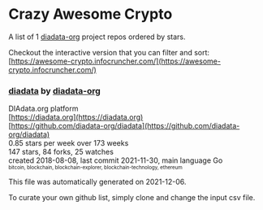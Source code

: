 # Crazy Awesome Crypto
A list of 1 [diadata-org](https://github.com/diadata-org) project repos ordered by stars.  

Checkout the interactive version that you can filter and sort: 
[https://awesome-crypto.infocruncher.com/](https://awesome-crypto.infocruncher.com/)  


### [diadata](https://github.com/diadata-org/diadata) by [diadata-org](https://github.com/diadata-org)  
DIAdata.org platform  
[https://diadata.org](https://diadata.org)  
[https://github.com/diadata-org/diadata](https://github.com/diadata-org/diadata)  
0.85 stars per week over 173 weeks  
147 stars, 84 forks, 25 watches  
created 2018-08-08, last commit 2021-11-30, main language Go  
<sub><sup>bitcoin, blockchain, blockchain-explorer, blockchain-technology, ethereum</sup></sub>


This file was automatically generated on 2021-12-06.  

To curate your own github list, simply clone and change the input csv file.  